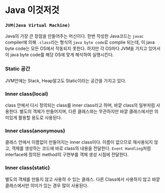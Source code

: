 # Java 이것저것

### `JVM(Java Virtual Machine)`

Java의 가장 큰 장점을 만들어주는 머신이다. 한번 작성한 Java코드는 `javac` compiler에 의해 `.class`라는 형식의 `java byte code`로 complie 되는데, 이 java byte code는 모든 OS에서 작동되지 못한다. 하지만 각 OS마다 JVM을 가지고 있어서 이 java byte code를 해당 OS에 맞게 해석하여 실행시킨다.



### Static 공간

JVM안에는 Stack, Heap말고도 Static이라는 공간을 가지고 있다. 



### Inner class(local)

class 안에서 다시 정의되는 class를 inner class라고 하며, 바깥 class의 일부처럼 사용한다. 별도의 객체가 만들어지며, 다른 클래스와는 무관하지만 바깥 클래스에서만 의미있게 활용할 용도로 사용된다.

### Inner class(anonymous)

클래스 안에서 이름없이 만들어지는 inner class이다. 이름이 없으므로 재사용되지 않고, 객체를 생성하는 코드에 바로 class의 내용을 전달한다. `Event Handling`처럼 interface에 정의된 method의 구현부를 객체 생성 시점에 전달한다.

### Inner class(static)

별도의 객체를 만들지 않고 사용하 수 있는 클래스. 다른 Class에서 사용하지 않고 바깥 클래스에서만 의미가 있는 경우 많이 사용된다.

